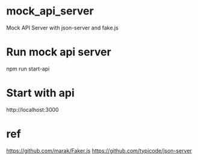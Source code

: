 # mock_api_server
Mock API Server  with json-server and fake.js

# Run mock api server
npm run start-api

# Start with api
http://localhost:3000

# ref
https://github.com/marak/Faker.js
https://github.com/typicode/json-server
